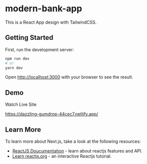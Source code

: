 # modern-bank-app
This is a React App design with TailwindCSS.

## Getting Started

First, run the development server:

```bash
npm run dev
# or
yarn dev
```

Open [http://localhost:3000](http://localhost:3000) with your browser to see the result.

## Demo

Watch Live Site

https://dazzling-gumdrop-44cec7.netlify.app/

## Learn More

To learn more about Next.js, take a look at the following resources:

- [ReactJS Doucumentation](https://reactjs.org/docs) - learn about reactjs features and API.
- [Learn reactjs.org](https://reactjs.org/learn) - an interactive Reactjs tutorial.

